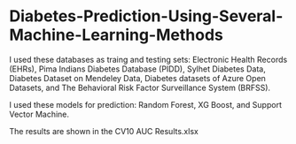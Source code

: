 # Diabetes-Prediction-Using-Several-Machine-Learning-Methods
I used these databases as traing and testing sets: Electronic Health Records (EHRs), Pima Indians Diabetes Database (PIDD), Sylhet Diabetes Data, Diabetes Dataset on Mendeley Data, Diabetes datasets of Azure Open Datasets, and The Behavioral Risk Factor Surveillance System (BRFSS).

I used these models for prediction: Random Forest, XG Boost, and Support Vector Machine.

The results are shown in the CV10 AUC Results.xlsx
